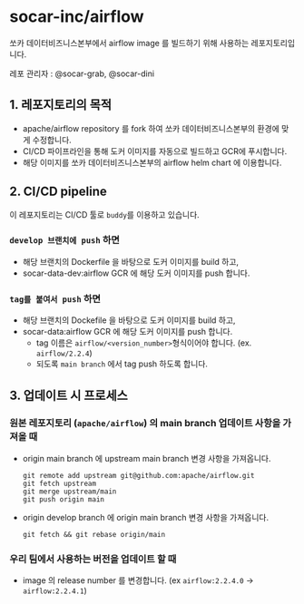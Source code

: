 # socar-inc/airflow
쏘카 데이터비즈니스본부에서 airflow image 를 빌드하기 위해 사용하는 레포지토리입니다.

레포 관리자 : @socar-grab, @socar-dini

## 1. 레포지토리의 목적
* apache/airflow repository 를 fork 하여 쏘카 데이터비즈니스본부의 환경에 맞게 수정합니다.
* CI/CD 파이프라인을 통해 도커 이미지를 자동으로 빌드하고 GCR에 푸시합니다.
* 해당 이미지를 쏘카 데이터비즈니스본부의 airflow helm chart 에 이용합니다.


## 2. CI/CD pipeline
이 레포지토리는 CI/CD 툴로 `buddy`를 이용하고 있습니다.
### `develop 브랜치에 push` 하면
  * 해당 브랜치의 Dockerfile 을 바탕으로 도커 이미지를 build 하고,
  * socar-data-dev:airflow GCR 에 해당 도커 이미지를 push 합니다.

### `tag를 붙여서 push` 하면
  * 해당 브랜치의 Dockefile 을 바탕으로 도커 이미지를 build 하고,
  * socar-data:airflow GCR 에 해당 도커 이미지를 push 합니다.
    * tag 이름은 `airflow/<version_number>`형식이어야 합니다. (ex. `airflow/2.2.4`)
    * 되도록 `main branch` 에서 tag push 하도록 합니다.


## 3. 업데이트 시 프로세스
### 원본 레포지토리 (`apache/airflow`) 의 main branch 업데이트 사항을 가져올 때
* origin main branch 에 upstream main branch 변경 사항을 가져옵니다.
  ```shell
  git remote add upstream git@github.com:apache/airflow.git
  git fetch upstream
  git merge upstream/main
  git push origin main
  ```

* origin develop branch 에 origin main branch 변경 사항을 가져옵니다.
  ```shell
  git fetch && git rebase origin/main
  ```

### 우리 팀에서 사용하는 버전을 업데이트 할 때
* image 의 release number 를 변경합니다. (ex `airflow:2.2.4.0` -> `airflow:2.2.4.1`)
